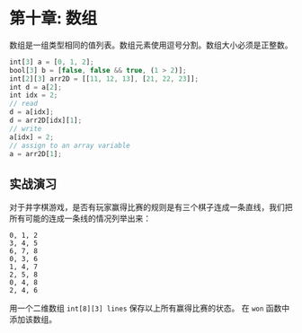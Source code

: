 # 第十章: 数组

数组是一组类型相同的值列表。数组元素使用逗号分割。数组大小必须是正整数。

```js
int[3] a = [0, 1, 2];
bool[3] b = [false, false && true, (1 > 2)];
int[2][3] arr2D = [[11, 12, 13], [21, 22, 23]];
int d = a[2];
int idx = 2;
// read
d = a[idx];
d = arr2D[idx][1];
// write
a[idx] = 2;
// assign to an array variable
a = arr2D[1];
```


## 实战演习

对于井字棋游戏，是否有玩家赢得比赛的规则是有三个棋子连成一条直线，我们把所有可能的连成一条线的情况列举出来：

```
0, 1, 2
3, 4, 5
6, 7, 8
0, 3, 6
1, 4, 7
2, 5, 8
0, 4, 8
2, 4, 6
```


用一个二维数组 `int[8][3] lines` 保存以上所有赢得比赛的状态。 在 `won` 函数中添加该数组。